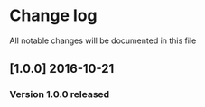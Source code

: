 # Change log
All notable changes will be documented in this file

## [1.0.0] 2016-10-21
### Version 1.0.0 released